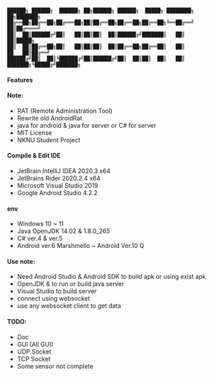 ```
██████╗ ██████╗  ██████╗ ██╗██████╗ ██████╗  █████╗ ████████╗             ██╗███████╗
██╔══██╗██╔══██╗██╔═══██╗██║██╔══██╗██╔══██╗██╔══██╗╚══██╔══╝             ██║██╔════╝
██║  ██║██████╔╝██║   ██║██║██║  ██║██████╔╝███████║   ██║                ██║█████╗
██║  ██║██╔══██╗██║   ██║██║██║  ██║██╔══██╗██╔══██║   ██║           ██   ██║██╔══╝
██████╔╝██║  ██║╚██████╔╝██║██████╔╝██║  ██║██║  ██║   ██║  ███████╗╚█████╔╝███████╗
```

#### Features

#### Note:
* RAT (Remote Administration Tool)
* Rewrite old AndroidRat
* java for android & java for server or C# for server
* MIT License
* NKNU Student Project

#### Compile & Edit IDE
* JetBrain IntelliJ IDEA 2020.3 x64
* JetBrains Rider 2020.2.4 x64
* Microsoft Visual Studio 2019
* Google Android Studio 4.2.2

#### env
* Windows 10 ~ 11
* Java OpenJDK 14.02 & 1.8.0_265
* C# ver.4 & ver.5
* Android ver.6 Marshmello ~ Android Ver.10 Q 

#### Use note:
* Need Android Studio & Android SDK to build apk or using exist apk
* OpenJDK & to run or build java server
* Visual Studio to build server
* connect using websocket
* use any websocket client to get data

#### TODO:
* Doc
* GUI (All GUI)
* UDP Socket
* TCP Socket
* Some sensor not complete

